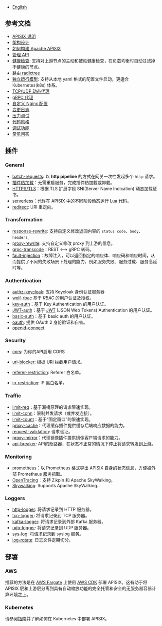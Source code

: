 <!--
#
# Licensed to the Apache Software Foundation (ASF) under one or more
# contributor license agreements.  See the NOTICE file distributed with
# this work for additional information regarding copyright ownership.
# The ASF licenses this file to You under the Apache License, Version 2.0
# (the "License"); you may not use this file except in compliance with
# the License.  You may obtain a copy of the License at
#
#     http://www.apache.org/licenses/LICENSE-2.0
#
# Unless required by applicable law or agreed to in writing, software
# distributed under the License is distributed on an "AS IS" BASIS,
# WITHOUT WARRANTIES OR CONDITIONS OF ANY KIND, either express or implied.
# See the License for the specific language governing permissions and
# limitations under the License.
#
-->

* [English](../README.md)

## 参考文档

* [APISIX 说明](../../README_CN.md)
* [架构设计](architecture-design.md)
* [如何构建 Apache APISIX](how-to-build.md)
* [管理 API](admin-api.md)
* [健康检查](health-check.md): 支持对上游节点的主动和被动健康检查，在负载均衡时自动过滤掉不健康的节点。
* [路由 radixtree](../router-radixtree.md)
* [独立运行模型](stand-alone.md): 支持从本地 yaml 格式的配置文件启动，更适合 Kubernetes(k8s) 体系。
* [TCP/UDP 动态代理](stream-proxy.md)
* [gRPC 代理](grpc-proxy.md)
* [自定义 Nginx 配置](./customize-nginx-configuration.md)
* [变更日志](../../CHANGELOG_CN.md)
* [压力测试](benchmark.md)
* [代码风格](../../CODE_STYLE_CN.md)
* [调试功能](./debug-function.md)
* [常见问答](../../FAQ_CN.md)

## 插件

### General

* [batch-requests](plugins/batch-requests.md): 以 **http pipeline** 的方式在网关一次性发起多个 `http` 请求。
* [插件热加载](plugins.md)：无需重启服务，完成插件热加载或卸载。
* [HTTPS/TLS](https.md)：根据 TLS 扩展字段 SNI(Server Name Indication) 动态加载证书。
* [serverless](plugins/serverless.md)：允许在 APISIX 中的不同阶段动态运行 Lua 代码。
* [redirect](plugins/redirect.md): URI 重定向。

### Transformation

* [response-rewrite](plugins/response-rewrite.md): 支持自定义修改返回内容的 `status code`、`body`、`headers`。
* [proxy-rewrite](plugins/proxy-rewrite.md): 支持自定义修改 proxy 到上游的信息。
* [grpc-transcode](plugins/grpc-transcode.md)：REST <--> gRPC 转码。
* [fault-injection](plugins/fault-injection.md)：故障注入，可以返回指定的响应体、响应码和响应时间，从而提供了不同的失败场景下处理的能力，例如服务失败、服务过载、服务高延时等。

### Authentication

* [authz-keycloak](plugins/authz-keycloak.md): 支持 Keycloak 身份认证服务器
* [wolf-rbac](plugins/wolf-rbac.md) 基于 *RBAC* 的用户认证及授权。
* [key-auth](plugins/key-auth.md)：基于 Key Authentication 的用户认证。
* [JWT-auth](plugins/jwt-auth.md)：基于 [JWT](https://jwt.io/) (JSON Web Tokens) Authentication 的用户认证。
* [basic-auth](plugins/basic-auth.md)：基于 basic auth 的用户认证。
* [oauth](plugins/openid-connect.md): 提供 OAuth 2 身份验证和自省。
* [openid-connect](plugins/openid-connect.md)

### Security

* [cors](plugins/cors.md): 为你的API启用 CORS
* [uri-blocker](plugins/uri-blocker.md): 根据 URI 拦截用户请求。

* [referer-restriction](plugins/referer-restriction.md): Referer 白名单。
* [ip-restriction](plugins/ip-restriction.md): IP 黑白名单。

### Traffic

* [limit-req](plugins/limit-req.md)：基于漏桶原理的请求限速实现。
* [limit-conn](plugins/limit-conn.md)：限制并发请求（或并发连接）。
* [limit-count](plugins/limit-count.md)：基于“固定窗口”的限速实现。
* [proxy-cache](plugins/proxy-cache.md)：代理缓存插件提供缓存后端响应数据的能力。
* [request-validation](plugins/request-validation.md): 请求验证。
* [proxy-mirror](plugins/proxy-mirror.md)：代理镜像插件提供镜像客户端请求的能力。
* [api-breaker](plugins/api-breaker.md): API的断路器，在状态不正常的情况下停止将请求转发到上游。

### Monitoring

* [prometheus](plugins/prometheus.md)：以 Prometheus 格式导出 APISIX 自身的状态信息，方便被外部 Prometheus 服务抓取。
* [OpenTracing](plugins/zipkin.md)：支持 Zikpin 和 Apache SkyWalking。
* [Skywalking](plugins/skywalking.md): Supports Apache SkyWalking.

### Loggers

* [http-logger](plugins/http-logger.md): 将请求记录到 HTTP 服务器。
* [tcp-logger](plugins/tcp-logger.md): 将请求记录到 TCP 服务器。
* [kafka-logger](plugins/kafka-logger.md): 将请求记录到外部 Kafka 服务器。
* [udp-logger](plugins/udp-logger.md): 将请求记录到 UDP 服务器。
* [sys-log](plugins/syslog.md): 将请求记录到 syslog 服务。
* [log-rotate](plugins/log-rotate.md): 日志文件定期切分。

## 部署

### AWS

推荐的方法是在 [AWS Fargate](https://aws.amazon.com/fargate/) 上使用  [AWS CDK](https://aws.amazon.com/cdk/) 部署 APISIX，这有助于将 APISIX 层和上游层分离到具有自动缩放功能的完全托管和安全的无服务器容器计算环境之上。

### Kubernetes

请参阅[指南](../../kubernetes/README.md)并了解如何在 Kubernetes 中部署 APISIX。
